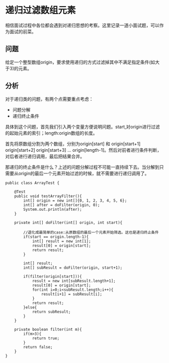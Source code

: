# 递归过滤数组元素
相信面试过程中各位都会遇到对递归思想的考察。这里记录一道小面试题，可以作为面试的前菜。

## 问题

给定一个整型数组origin，要求使用递归的方式过滤掉其中不满足指定条件(如大于3)的元素。

## 分析

对于递归类的问题，有两个点需要重点考虑：
- 问题分解
- 递归终止条件

具体到这个问题，首先我们引入两个变量方便说明问题。start,对origin进行过滤的起始元素的索引；length:origin数组的长度。

首先将原数组分割为两个数组，分别为origin[start] 和 origin[start+1] origin[start+2]
origin[start+3] ... origin[length-1]。然后对前者进行条件判断，对后者进行递归调用，最后把结果合并。

那递归的终止条件是什么？上述的问题分解过程不可能一直持续下去。当分解到只需要从origin的最后一个元素开始过滤的时候，就不需要进行递归调用了。


    public class ArrayTest {
    
        @Test
        public void testArrayFilter(){
            int[] origin = new int[]{0, 1, 2, 3, 4, 5, 6};
            int[] after = doFilter(origin, 0);
            System.out.println(after);
        }
    
        private int[] doFilter(int[] origin, int start){
    
            //退化成最简单的case:从原数组的最后一个元素开始筛选。这也是递归终止条件
            if(start == origin.length-1){
                int[] result = new int[1];
                result[0] = origin[start];
                return result;
            }
    
            int[] result;
            int[] subResult = doFilter(origin, start+1);
    
            if(filter(origin[start])){
                result = new int[subResult.length+1];
                result[0] = origin[start];
                for(int i=0;i<subResult.length;i++){
                    result[i+1] = subResult[i];
                }
                return result;
            }else{
                return subResult;
            }
        }
    
        private boolean filter(int m){
            if(m>3){
                return true;
            }
            return false;
        }
    }